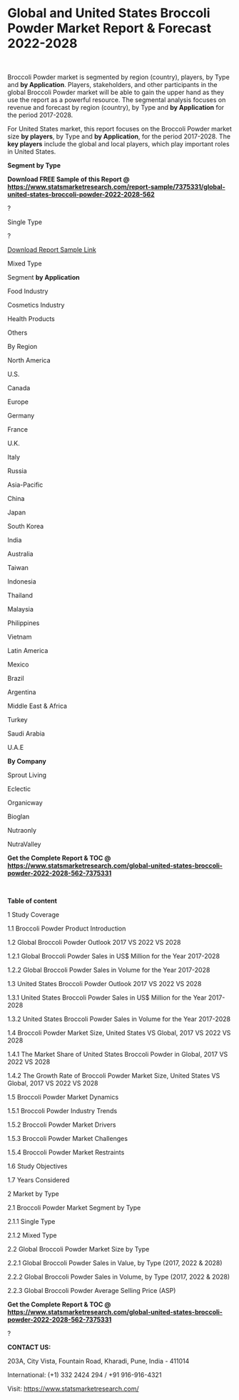 <h1>Global and United States Broccoli Powder Market Report & Forecast 2022-2028</h1><br/><p>Broccoli Powder market is segmented by region (country), players, by Type and <strong>by Application</strong>. Players, stakeholders, and other participants in the global Broccoli Powder market will be able to gain the upper hand as they use the report as a powerful resource. The segmental analysis focuses on revenue and forecast by region (country), by Type and <strong>by Application</strong> for the period 2017-2028.</p>
 
 
 
 <p>For United States market, this report focuses on the Broccoli Powder market size <strong>by players</strong>, by Type and <strong>by Application</strong>, for the period 2017-2028. The <strong>key players</strong> include the global and local players, which play important roles in United States.</p>
 
 
 
 <p><strong>Segment by Type</strong></p>
 
 
 
 <div><b>Download FREE Sample of this Report @ <a href="https://www.statsmarketresearch.com/download-free-sample/7375331/global-united-states-broccoli-powder-2022-2028-562">https://www.statsmarketresearch.com/report-sample/7375331/global-united-states-broccoli-powder-2022-2028-562</a></b></div>
 
 
 
 <p>? </p>
 
 
 
 <p>Single Type</p>
 
 
 
 <p>? </p>
 
 
 
 <p><a href="https://www.statsmarketresearch.com/download-free-sample/7375331/global-united-states-broccoli-powder-2022-2028-562">Download Report Sample Link</a></p>
 
 
 
 <p>Mixed Type</p>
 
 
 
 <p>Segment <strong>by Application</strong></p>
 
 
 
 <p>Food Industry</p>
 
 
 
 <p>Cosmetics Industry</p>
 
 
 
 <p>Health Products</p>
 
 
 
 <p>Others</p>
 
 
 
 <p>By Region</p>
 
 
 
 <p>North America</p>
 
 
 
 <p>U.S.</p>
 
 
 
 <p>Canada</p>
 
 
 
 <p>Europe</p>
 
 
 
 <p>Germany</p>
 
 
 
 <p>France</p>
 
 
 
 <p>U.K.</p>
 
 
 
 <p>Italy</p>
 
 
 
 <p>Russia</p>
 
 
 
 <p>Asia-Pacific</p>
 
 
 
 <p>China</p>
 
 
 
 <p>Japan</p>
 
 
 
 <p>South Korea</p>
 
 
 
 <p>India</p>
 
 
 
 <p>Australia</p>
 
 
 
 <p>Taiwan</p>
 
 
 
 <p>Indonesia</p>
 
 
 
 <p>Thailand</p>
 
 
 
 <p>Malaysia</p>
 
 
 
 <p>Philippines</p>
 
 
 
 <p>Vietnam</p>
 
 
 
 <p>Latin America</p>
 
 
 
 <p>Mexico</p>
 
 
 
 <p>Brazil</p>
 
 
 
 <p>Argentina</p>
 
 
 
 <p>Middle East & Africa</p>
 
 
 
 <p>Turkey</p>
 
 
 
 <p>Saudi Arabia</p>
 
 
 
 <p>U.A.E</p>
 
 
 
 <p><strong>By Company</strong></p>
 
 
 
 <p>Sprout Living</p>
 
 
 
 <p>Eclectic</p>
 
 
 
 <p>Organicway</p>
 
 
 
 <p>Bioglan</p>
 
 
 
 <p>Nutraonly</p>
 
 
 
 <p>NutraValley</p>
 
 
 
 <div><b>Get the Complete Report & TOC @ <a href="https://www.statsmarketresearch.com/global-united-states-broccoli-powder-2022-2028-562-7375331">https://www.statsmarketresearch.com/global-united-states-broccoli-powder-2022-2028-562-7375331</a></b></div>
 
 
 
 <p><br />
 
 <b>Table of content</b></p>
 
 
 
 <p>1 Study Coverage<br />
 
 1.1 Broccoli Powder Product Introduction<br />
 
 1.2 Global Broccoli Powder Outlook 2017 VS 2022 VS 2028<br />
 
 1.2.1 Global Broccoli Powder Sales in US$ Million for the Year 2017-2028<br />
 
 1.2.2 Global Broccoli Powder Sales in Volume for the Year 2017-2028<br />
 
 1.3 United States Broccoli Powder Outlook 2017 VS 2022 VS 2028<br />
 
 1.3.1 United States Broccoli Powder Sales in US$ Million for the Year 2017-2028<br />
 
 1.3.2 United States Broccoli Powder Sales in Volume for the Year 2017-2028<br />
 
 1.4 Broccoli Powder Market Size, United States VS Global, 2017 VS 2022 VS 2028<br />
 
 1.4.1 The Market Share of United States Broccoli Powder in Global, 2017 VS 2022 VS 2028<br />
 
 1.4.2 The Growth Rate of Broccoli Powder Market Size, United States VS Global, 2017 VS 2022 VS 2028<br />
 
 1.5 Broccoli Powder Market Dynamics<br />
 
 1.5.1 Broccoli Powder Industry Trends<br />
 
 1.5.2 Broccoli Powder Market Drivers<br />
 
 1.5.3 Broccoli Powder Market Challenges<br />
 
 1.5.4 Broccoli Powder Market Restraints<br />
 
 1.6 Study Objectives<br />
 
 1.7 Years Considered<br />
 
 2 Market by Type<br />
 
 2.1 Broccoli Powder Market Segment by Type<br />
 
 2.1.1 Single Type<br />
 
 2.1.2 Mixed Type<br />
 
 2.2 Global Broccoli Powder Market Size by Type<br />
 
 2.2.1 Global Broccoli Powder Sales in Value, by Type (2017, 2022 & 2028)<br />
 
 2.2.2 Global Broccoli Powder Sales in Volume, by Type (2017, 2022 & 2028)<br />
 
 2.2.3 Global Broccoli Powder Average Selling Price (ASP)</p>
 
 
 
 <div><b>Get the Complete Report & TOC @ <a href="https://www.statsmarketresearch.com/global-united-states-broccoli-powder-2022-2028-562-7375331">https://www.statsmarketresearch.com/global-united-states-broccoli-powder-2022-2028-562-7375331</a></b></div>
 
 
 
 <p>? </p>
 
 
 
 <p><b>CONTACT US:</b><br />
 
 203A, City Vista, Fountain Road, Kharadi, Pune, India - 411014<br />
 
 International: (+1) 332 2424 294 / +91 916-916-4321<br />
 
 Visit: <a href="https://www.statsmarketresearch.com/">https://www.statsmarketresearch.com/</a></p>